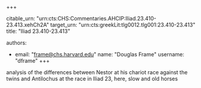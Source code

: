 +++


citable_urn: "urn:cts:CHS:Commentaries.AHCIP:Iliad.23.410-23.413.xehCh2A"
target_urn: "urn:cts:greekLit:tlg0012.tlg001:23.410-23.413"
title: "Iliad 23.410-23.413"

authors:
- email: "frame@chs.harvard.edu"
  name: "Douglas Frame"
  username: "dframe"
+++

<p>analysis of the differences between Nestor at his chariot race against the twins and Antilochus at the race in Iliad 23, here, slow and old horses</p>